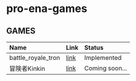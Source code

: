 # pro-ena-games
## GAMES
|Name|Link|Status|
|:--|:--|:--|
|battle_royale_tron|[link](/battle_royale_tron)|Implemented|  
|冒険者Kinkin|[link](/explorer_kinkin)|Coming soon...|  
